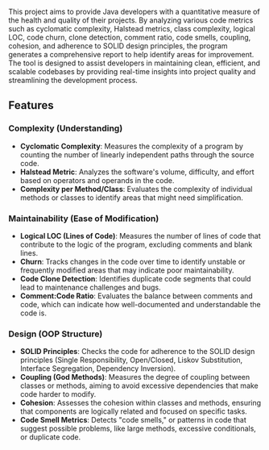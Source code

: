 This project aims to provide Java developers with a quantitative measure of the health and quality of their projects. By analyzing various code metrics such as cyclomatic complexity, Halstead metrics, class complexity, logical LOC, code churn, clone detection, comment ratio, code smells, coupling, cohesion, and adherence to SOLID design principles, the program generates a comprehensive report to help identify areas for improvement. The tool is designed to assist developers in maintaining clean, efficient, and scalable codebases by providing real-time insights into project quality and streamlining the development process.

## Features

### Complexity (Understanding)

- **Cyclomatic Complexity**: Measures the complexity of a program by counting the number of linearly independent paths through the source code.
- **Halstead Metric**: Analyzes the software's volume, difficulty, and effort based on operators and operands in the code.
- **Complexity per Method/Class**: Evaluates the complexity of individual methods or classes to identify areas that might need simplification.

### Maintainability (Ease of Modification)

- **Logical LOC (Lines of Code)**: Measures the number of lines of code that contribute to the logic of the program, excluding comments and blank lines.
- **Churn**: Tracks changes in the code over time to identify unstable or frequently modified areas that may indicate poor maintainability.
- **Code Clone Detection**: Identifies duplicate code segments that could lead to maintenance challenges and bugs.
- **Comment:Code Ratio**: Evaluates the balance between comments and code, which can indicate how well-documented and understandable the code is.

### Design (OOP Structure)

- **SOLID Principles**: Checks the code for adherence to the SOLID design principles (Single Responsibility, Open/Closed, Liskov Substitution, Interface Segregation, Dependency Inversion).
- **Coupling (God Methods)**: Measures the degree of coupling between classes or methods, aiming to avoid excessive dependencies that make code harder to modify.
- **Cohesion**: Assesses the cohesion within classes and methods, ensuring that components are logically related and focused on specific tasks.
- **Code Smell Metrics**: Detects "code smells," or patterns in code that suggest possible problems, like large methods, excessive conditionals, or duplicate code.

